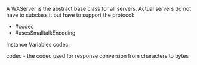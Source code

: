 A WAServer is the abstract base class for all servers. Actual servers do not have to subclass it but have to support the protocol:
 - #codec
 - #usesSmalltalkEncoding

Instance Variables
	codec:		<WACodec>

codec
	- the codec used for response conversion from characters to bytes